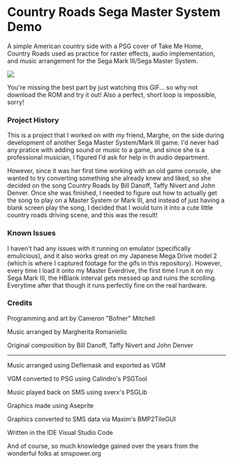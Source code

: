 # Country Roads Sega Master System Demo
A simple American country side with a PSG cover of Take Me Home, Country Roads used as practice
for raster effects, audio implementation, and music arrangement for the Sega Mark III/Sega Master System.

![](https://github.com/Bofner/Country-Roads-SMS/blob/main/gitHub%20Images/CRSample.gif)

You're missing the best part by just watching this GIF... so why not download the ROM and try it out!
Also a perfect, short loop is impossible, sorry!

### Project History
This is a project that I worked on with my friend, Marghe, on the side during development of 
another Sega Master System/Mark III game. I'd never had any pratice with adding
sound or music to a game, and since she is a professional musician, I figured I'd
ask for help in th audio department.  

However, since it was her first time working with an old game console, she wanted to
try converting something she already knew and liked, so she decided on the song
Country Roads by Bill Danoff, Taffy Nivert and John Denver. Once she was finished, I needed
to figure out how to actually get the song to play on a Master System or Mark III, and instead
of just having a blank screen play the song, I decided that I would turn it into a cute little
country roads driving scene, and this was the result!  

### Known Issues
I haven't had any issues with it running on emulator (specifically emulicious), and it also works
great on my Japanese Mega Drive model 2 (which is where I captured footage for the gifs in this repository).
However, every time I load it onto my Master Everdrive, the first time I run it on my Sega Mark III, the 
HBlank interval gets messed up and ruins the scrolling. Everytime after that
though it runs perfectly fine on the real hardware. 

### Credits
Programming and art by Cameron "Bofner" Mitchell

Music arranged by Margherita Romaniello

Original composition by Bill Danoff, Taffy Nivert and John Denver

----------------------------------------------------------------------------------------------------------------
Music arranged using Deflemask and exported as VGM

VGM converted to PSG using Calindro's PSGTool

Music played back on SMS using sverx's PSGLib

Graphics made using Aseprite

Graphics converted to SMS data via Maxim's BMP2TileGUI

Written in the IDE Visual Studio Code

And of course, so much knowledge gained over the years from the wonderful folks at smspower.org 
